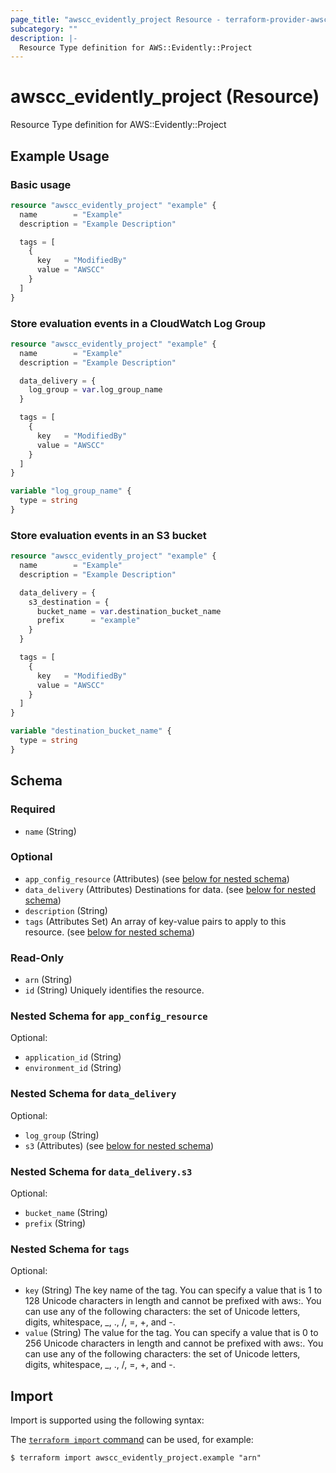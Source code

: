 ```yaml
---
page_title: "awscc_evidently_project Resource - terraform-provider-awscc"
subcategory: ""
description: |-
  Resource Type definition for AWS::Evidently::Project
---
```


# awscc_evidently_project (Resource)

Resource Type definition for AWS::Evidently::Project

## Example Usage

### Basic usage

```terraform
resource "awscc_evidently_project" "example" {
  name        = "Example"
  description = "Example Description"

  tags = [
    {
      key   = "ModifiedBy"
      value = "AWSCC"
    }
  ]
}
```

### Store evaluation events in a CloudWatch Log Group

```terraform
resource "awscc_evidently_project" "example" {
  name        = "Example"
  description = "Example Description"

  data_delivery = {
    log_group = var.log_group_name
  }

  tags = [
    {
      key   = "ModifiedBy"
      value = "AWSCC"
    }
  ]
}

variable "log_group_name" {
  type = string
}
```

### Store evaluation events in an S3 bucket

```terraform
resource "awscc_evidently_project" "example" {
  name        = "Example"
  description = "Example Description"

  data_delivery = {
    s3_destination = {
      bucket_name = var.destination_bucket_name
      prefix      = "example"
    }
  }

  tags = [
    {
      key   = "ModifiedBy"
      value = "AWSCC"
    }
  ]
}

variable "destination_bucket_name" {
  type = string
}
```

<!-- schema generated by tfplugindocs -->
## Schema

### Required

- `name` (String)

### Optional

- `app_config_resource` (Attributes) (see [below for nested schema](#nestedatt--app_config_resource))
- `data_delivery` (Attributes) Destinations for data. (see [below for nested schema](#nestedatt--data_delivery))
- `description` (String)
- `tags` (Attributes Set) An array of key-value pairs to apply to this resource. (see [below for nested schema](#nestedatt--tags))

### Read-Only

- `arn` (String)
- `id` (String) Uniquely identifies the resource.

<a id="nestedatt--app_config_resource"></a>
### Nested Schema for `app_config_resource`

Optional:

- `application_id` (String)
- `environment_id` (String)


<a id="nestedatt--data_delivery"></a>
### Nested Schema for `data_delivery`

Optional:

- `log_group` (String)
- `s3` (Attributes) (see [below for nested schema](#nestedatt--data_delivery--s3))

<a id="nestedatt--data_delivery--s3"></a>
### Nested Schema for `data_delivery.s3`

Optional:

- `bucket_name` (String)
- `prefix` (String)



<a id="nestedatt--tags"></a>
### Nested Schema for `tags`

Optional:

- `key` (String) The key name of the tag. You can specify a value that is 1 to 128 Unicode characters in length and cannot be prefixed with aws:. You can use any of the following characters: the set of Unicode letters, digits, whitespace, _, ., /, =, +, and -.
- `value` (String) The value for the tag. You can specify a value that is 0 to 256 Unicode characters in length and cannot be prefixed with aws:. You can use any of the following characters: the set of Unicode letters, digits, whitespace, _, ., /, =, +, and -.

## Import

Import is supported using the following syntax:

The [`terraform import` command](https://developer.hashicorp.com/terraform/cli/commands/import) can be used, for example:

```shell
$ terraform import awscc_evidently_project.example "arn"
```